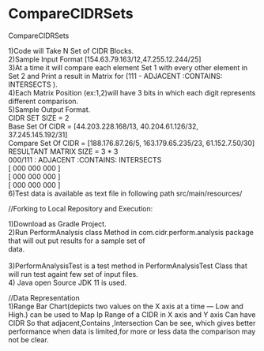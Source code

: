 # CompareCIDRSets
CompareCIDRSets

1)Code will Take N Set of CIDR Blocks.<br/>
2)Sample Input Format [154.63.79.163/12,47.255.12.244/25]<br/>
3)At a time it will compare each element Set 1 with every other element in Set 2 and Print a result in Matrix for (111 - ADJACENT :CONTAINS: INTERSECTS ).<br/>
4)Each Matrix Position (ex:1,2)will have 3 bits in which each digit represents different comparison.<br/>
5)Sample Output Format.<br/>
CIDR SET SIZE  = 2 <br/>
 Base Set Of CIDR  = [44.203.228.168/13, 40.204.61.126/32, 37.245.145.192/31] <br/>
 Compare Set Of CIDR  = [188.176.87.26/5, 163.179.65.235/23, 61.152.7.50/30] <br/>
 RESULTANT MATRIX SIZE = 3 * 3 <br/>
 000/111 : ADJACENT :CONTAINS: INTERSECTS  <br/>
[ 000 000 000 ] <br/>
[ 000 000 000 ] <br/>
[ 000 000 000 ] <br/>
6)Test data is available as text file in following path src/main/resources/

//Forking to Local Repository and Execution: <br/>

1)Download as Gradle Project. <br/>
2)Run PerformAnalysis class Method in com.cidr.perform.analysis package that will out put results for a sample set of     
  data.<br/>     
3)PerformAnalysisTest is a test method in PerformAnalysisTest Class that will run test againt few set of input files. <br/>
4) Java open Source JDK 11 is used. <br/>

//Data Representation <br/>
1)Range Bar Chart(depicts two values on the X axis at a time — Low and High.) can be used to Map Ip Range of a CIDR in X axis and Y axis Can have CIDR So that adjacent,Contains ,Intersection Can be see, which gives better performance when data is limited,for more or less data the comparison may not be clear.
